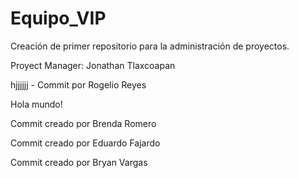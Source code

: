 # Equipo_VIP

Creación de primer repositorio para la administración de proyectos.

Proyect Manager: Jonathan Tlaxcoapan

hjjjjjj - Commit por Rogelio Reyes

Hola mundo!

Commit creado por Brenda Romero

Commit creado por Eduardo Fajardo

Commit creado por Bryan Vargas 
